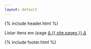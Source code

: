 ```yaml
---
layout: default
---
```


{% include header.html %}

Listar itens em /page
<a href="/pages/iten">∆ {{ site.pages }} ∆</a>

{% include footer.html %}
